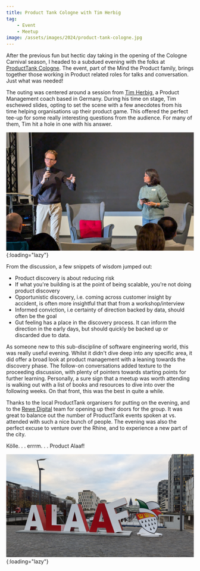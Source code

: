 ```yaml
---
title: Product Tank Cologne with Tim Herbig
tag:
    - Event
    - Meetup
image: /assets/images/2024/product-tank-cologne.jpg
---
```


After the previous fun but hectic day taking in the opening of the Cologne Carnival season, I headed to a subdued evening with the folks at [ProductTank Cologne](https://www.meetup.com/producttank-cologne/). The event, part of the Mind the Product family, brings together those working in Product related roles for talks and conversation. Just what was needed!

The outing was centered around a session from [Tim Herbig](https://herbig.co), a Product Management coach based in Germany. During his time on stage, Tim eschewed slides, opting to set the scene with a few anecdotes from his time helping organisations up their product game. This offered the perfect tee-up for some really interesting questions from the audience. For many of them, Tim hit a hole in one with his answer.

![Tim Herbig](/assets/images/2024/tim-herbig.jpg "Tim Herbig"){:loading="lazy"}

From the discussion, a few snippets of wisdom jumped out:

- Product discovery is about reducing risk
- If what you're building is at the point of being scalable, you're not doing product discovery
- Opportunistic discovery, i.e. coming across customer insight by accident, is often more insightful that that from a workshop/interview
- Informed conviction, i.e certainty of direction backed by data, should often be the goal
- Gut feeling has a place in the discovery process. It can inform the direction in the early days, but should quickly be backed up or discarded due to data.

As someone new to this sub-discipline of software engineering world, this was really useful evening. Whilst it didn't dive deep into any specific area, it did offer a broad look at product management with a leaning towards the discovery phase. The follow-on conversations added texture to the proceeding discussion, with plenty of pointers towards starting points for further learning. Personally, a sure sign that a meetup was worth attending is walking out with a list of books and resources to dive into over the following weeks. On that front, this was the best in quite a while.

Thanks to the local ProductTank organisers for putting on the evening, and to the [Rewe Digital](https://www.rewe-digital.com/en) team for opening up their doors for the group. It was great to balance out the number of ProductTank events spoken at vs. attended with such a nice bunch of people. The evening was also the perfect excuse to venture over the Rhine, and to experience a new part of the city.

Kölle. . . errrm. . . Product Alaaf!

![Kölle Alaaf!](/assets/images/2024/alaaf.jpg "Kölle Alaaf!"){:loading="lazy"}